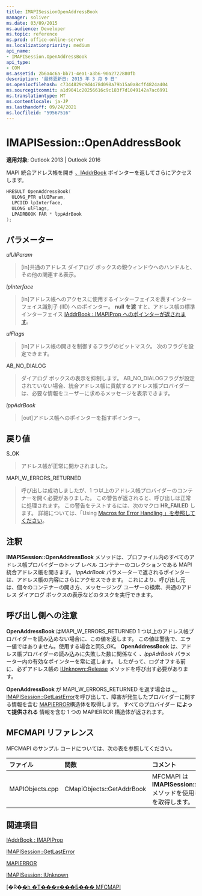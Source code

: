 ```yaml
---
title: IMAPISessionOpenAddressBook
manager: soliver
ms.date: 03/09/2015
ms.audience: Developer
ms.topic: reference
ms.prod: office-online-server
ms.localizationpriority: medium
api_name:
- IMAPISession.OpenAddressBook
api_type:
- COM
ms.assetid: 2b6a4c6a-bb71-4ea1-a3b6-90a2722880fb
description: '最終更新日: 2015 年 3 月 9 日'
ms.openlocfilehash: c7344829c9d4478d098a79b15a0a8cff4824a404
ms.sourcegitcommit: a1d9041c20256616c9c183f7d1049142a7ac6991
ms.translationtype: MT
ms.contentlocale: ja-JP
ms.lasthandoff: 09/24/2021
ms.locfileid: "59567516"
---
```

# <a name="imapisessionopenaddressbook"></a>IMAPISession::OpenAddressBook

  
  
**適用対象**: Outlook 2013 | Outlook 2016 
  
MAPI 統合アドレス帳を開き [、IAddrBook](iaddrbookimapiprop.md) ポインターを返してさらにアクセスします。 
  
```cpp
HRESULT OpenAddressBook(
  ULONG_PTR ulUIParam,
  LPCIID lpInterface,
  ULONG ulFlags,
  LPADRBOOK FAR * lppAdrBook
);
```

## <a name="parameters"></a>パラメーター

 _ulUIParam_
  
> [in]共通のアドレス ダイアログ ボックスの親ウィンドウへのハンドルと、その他の関連する表示。
    
 _lpInterface_
  
> [in]アドレス帳へのアクセスに使用するインターフェイスを表すインターフェイス識別子 (IID) へのポインター。 **null を渡** すと、アドレス帳の標準インターフェイス [IAddrBook : IMAPIProp へのポインターが返されます](iaddrbookimapiprop.md)。 
    
 _ulFlags_
  
> [in]アドレス帳の開きを制御するフラグのビットマスク。 次のフラグを設定できます。
    
AB_NO_DIALOG 
  
> ダイアログ ボックスの表示を抑制します。 AB_NO_DIALOGフラグが設定されていない場合、統合アドレス帳に貢献するアドレス帳プロバイダーは、必要な情報をユーザーに求めるメッセージを表示できます。 
    
 _lppAdrBook_
  
> [out]アドレス帳へのポインターを指すポインター。
    
## <a name="return-value"></a>戻り値

S_OK 
  
> アドレス帳が正常に開かされました。
    
MAPI_W_ERRORS_RETURNED 
  
> 呼び出しは成功しましたが、1 つ以上のアドレス帳プロバイダーのコンテナーを開く必要がありました。 この警告が返されると、呼び出しは正常に処理されます。 この警告をテストするには、次のマクロ **HR_FAILED** します。 詳細については、「Using [Macros for Error Handling 」を参照してください](using-macros-for-error-handling.md)。
    
## <a name="remarks"></a>注釈

**IMAPISession::OpenAddressBook** メソッドは、プロファイル内のすべてのアドレス帳プロバイダーのトップ レベル コンテナーのコレクションである MAPI 統合アドレス帳を開きます。 _lppAdrBook_ パラメーターで返されるポインターは、アドレス帳の内容にさらにアクセスできます。 これにより、呼び出し元は、個々のコンテナーの開き方、メッセージング ユーザーの検索、共通のアドレス ダイアログ ボックスの表示などのタスクを実行できます。 
  
## <a name="notes-to-callers"></a>呼び出し側への注意

 **OpenAddressBook** はMAPI_W_ERRORS_RETURNED 1 つ以上のアドレス帳プロバイダーを読み込めない場合に、この値を返します。 この値は警告で、エラー値ではありません。使用する場合と同S_OK。 **OpenAddressBook** は、アドレス帳プロバイダーの読み込みに失敗した数に関係なく  _、lppAdrBook_ パラメーター内の有効なポインターを常に返します。 したがって、ログオフする前に、必ずアドレス帳の [IUnknown::Release](https://msdn.microsoft.com/library/ms682317%28v=VS.85%29.aspx) メソッドを呼び出す必要があります。 
  
**OpenAddressBook** が MAPI_W_ERRORS_RETURNED を返す場合は [、IMAPISession::GetLastError](imapisession-getlasterror.md)を呼び出して、障害が発生したプロバイダーに関する情報を含む [MAPIERROR](mapierror.md)構造体を取得します。 すべてのプロバイダー **によって提供される** 情報を含む 1 つの MAPIERROR 構造体が返されます。 
  
## <a name="mfcmapi-reference"></a>MFCMAPI リファレンス

MFCMAPI のサンプル コードについては、次の表を参照してください。
  
|**ファイル**|**関数**|**コメント**|
|:-----|:-----|:-----|
|MAPIObjects.cpp  <br/> |CMapiObjects::GetAddrBook  <br/> |MFCMAPI は **IMAPISession::OpenAddressBook** メソッドを使用して統合アドレス帳を取得します。  <br/> |
   
## <a name="see-also"></a>関連項目



[IAddrBook : IMAPIProp](iaddrbookimapiprop.md)
  
[IMAPISession::GetLastError](imapisession-getlasterror.md)
  
[MAPIERROR](mapierror.md)
  
[IMAPISession: IUnknown](imapisessioniunknown.md)


[�R�[�h �T���v���Ƃ��� MFCMAPI](mfcmapi-as-a-code-sample.md)

